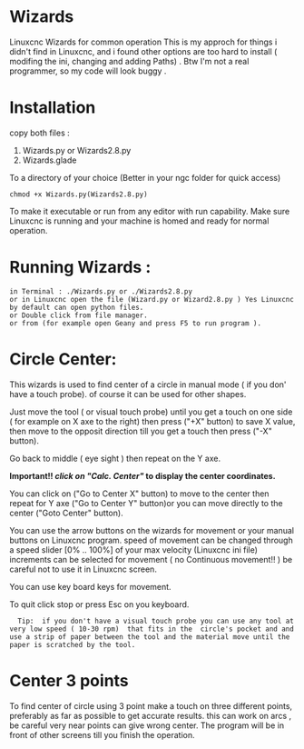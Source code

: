 # Wizards
Linuxcnc Wizards for common operation
This is my approch for things i didn't find in Linuxcnc, and i found other options are too hard to install ( modifing the ini, changing and adding Paths) .
Btw I'm not a real programmer, so my code will look buggy .  
# Installation
copy both files : 
  1. Wizards.py or Wizards2.8.py
  2. Wizards.glade
  
To a directory of your choice (Better in your ngc folder for quick access) 
    
    chmod +x Wizards.py(Wizards2.8.py) 
To make it executable or run from any editor with run capability.
Make sure Linuxcnc is running and your machine is homed and ready for normal operation.
# Running Wizards :
    
    in Terminal : ./Wizards.py or ./Wizards2.8.py
    or in Linuxcnc open the file (Wizard.py or Wizard2.8.py ) Yes Linuxcnc by default can open python files.
    or Double click from file manager.
    or from (for example open Geany and press F5 to run program ).
    
# Circle Center:

  This wizards is used to find center of a circle in manual mode ( if you don' have a touch probe). of course it can be used for other shapes.
  
  Just move the tool ( or visual touch probe) until you get a touch on one side ( for example on X axe to the right) then press ("+X" button) to save X value, then move to the opposit direction till you get a touch then press ("-X" button).

Go back to middle ( eye sight ) then repeat on the Y axe.

**Important!! _click on "Calc. Center"_ to display the center coordinates.**

You can click on ("Go to Center X" button) to move to the center then repeat for Y  axe ("Go to Center Y" button)or you can move directly to the center ("Goto Center" button).

You can use  the arrow buttons on the wizards for movement or your manual buttons on Linuxcnc program.
speed of movement can be changed through a speed slider [0% .. 100%] of your max velocity (Linuxcnc ini file)
increments can be selected for movement ( no Continuous movement!! ) be careful not to use it in Linuxcnc screen.

You can use key board keys for movement. 

To quit click stop or press Esc on you keyboard.
```
  Tip:  if you don't have a visual touch probe you can use any tool at very low speed ( 10-30 rpm)  that fits in the  circle's pocket and and use a strip of paper between the tool and the material move until the paper is scratched by the tool.  
```
# Center 3 points
 To find center of circle using 3 point make a touch on three different points, preferably as far as possible to get accurate results.
 this can work on arcs , be careful very near points can give wrong center.
The program will be in front of other screens till you finish the operation.
